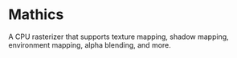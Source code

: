 # Mathics
A CPU rasterizer that supports texture mapping, shadow mapping, environment mapping, alpha blending, and more.

